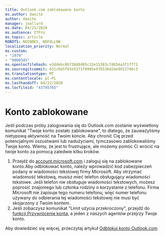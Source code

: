 ```yaml
---
title: Outlook.com zablokowane konto
ms.author: daeite
author: daeite
manager: joallard
ms.date: 04/21/2020
ms.audience: ITPro
ms.topic: article
ROBOTS: NOINDEX, NOFOLLOW
localization_priority: Normal
ms.custom:
- "1979"
- "9000345"
ms.openlocfilehash: e3ddebc8b73688d65c32e15383c7d654a3f1fff1
ms.sourcegitcommit: 631cbb5f03e5371f0995e976536d24e9d13746c3
ms.translationtype: MT
ms.contentlocale: pl-PL
ms.lasthandoff: 04/22/2020
ms.locfileid: "43745765"
---
```

# <a name="account-locked"></a>Konto zablokowane

Jeśli podczas próby zalogowania się do Outlook.com zostanie wyświetlony komunikat "Twoje konto zostało zablokowane", to dlatego, że zauważyliśmy nietypową aktywność na Twoim koncie. Aby chronić Cię przed potencjalnymi oszustwami lub nadużyciami, tymczasowo zablokowaliśmy Twoje konto. Wiemy, że jest to frustrujące, ale możemy pomóc Ci wrócić na twoje konto za pomocą zaledwie kilku kroków.

1. Przejdź do [account.microsoft.com](https://go.microsoft.com/fwlink/?linkid=2090484) i zaloguj się na zablokowane konto.Aby odblokować konto, należy wprowadzić kod zabezpieczeń podany w wiadomości tekstowej firmy Microsoft. Aby otrzymać wiadomość tekstową, musisz mieć telefon obsługujący wiadomości tekstowe. Jeśli telefon nie obsługuje wiadomości tekstowych, możesz poprosić znajomego lub członka rodziny o korzystanie z telefonu. Firma Microsoft nie zapisuje tego numeru telefonu, więc numer telefonu używany do odbierania tej wiadomości tekstowej nie musi być skojarzony z Twoim kontem.
2. Jeśli zobaczysz komunikat "Limit użycia przekroczony", przejdź do [funkcji Przywrócenie konta,](https://go.microsoft.com/fwlink/?linkid=2090483) a jeden z naszych agentów przejrzy Twoje konto.

Aby dowiedzieć się więcej, przeczytaj artykuł [Odblokuj konto Outlook.com](https://support.office.com/article/f4ad2701-d166-4d8b-8a6a-9af2a1f8a4c4?wt.mc_id=Office_Outlook_com_Alchemy) 
